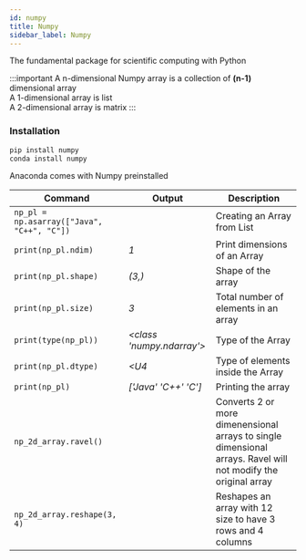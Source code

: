 ```yaml
---
id: numpy
title: Numpy
sidebar_label: Numpy
---
```


The fundamental package for scientific computing with Python

:::important
A n-dimensional Numpy array is a collection of **(n-1)** dimensional array  
A 1-dimensional array is list  
A 2-dimensional array is matrix
:::

### Installation

```bash
pip install numpy
conda install numpy
```
Anaconda comes with Numpy preinstalled


| Command | Output | Description |
| ------- | ------ | ----------- |
| `np_pl = np.asarray(["Java", "C++", "C"])` |  | Creating an Array from List |
| `print(np_pl.ndim)` | *1* | Print dimensions of an Array |
| `print(np_pl.shape)` | *(3,)* | Shape of the array |
| `print(np_pl.size) `| *3* | Total number of elements in an array |
| `print(type(np_pl))` | *<class 'numpy.ndarray'>* | Type of the Array |
| `print(np_pl.dtype)` | *<U4* | Type of elements inside the Array |
| `print(np_pl)` | *['Java' 'C++' 'C']* | Printing the array |
| `np_2d_array.ravel()` | | Converts 2 or more dimenensional arrays to single dimensional arrays. Ravel will not modify the original array |
| `np_2d_array.reshape(3, 4)` |  | Reshapes an array with 12 size to have 3 rows and 4 columns |

